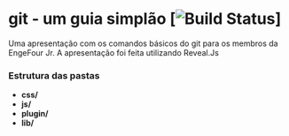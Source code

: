 # git - um guia simplão [![Build Status](https://travis-ci.org/hakimel/reveal.js.svg?branch=master)]

Uma apresentação com os comandos básicos do git para os membros da EngeFour Jr. A apresentação foi feita utilizando Reveal.Js




### Estrutura das pastas
- **css/**
- **js/**
- **plugin/**
- **lib/**

